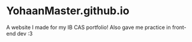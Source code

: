 # YohaanMaster.github.io

A website I made for my IB CAS portfolio! Also gave me practice in front-end dev :3 

